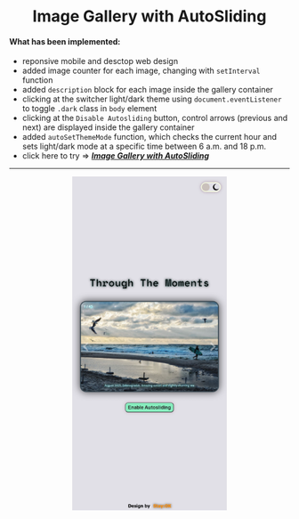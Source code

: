 <h1 align="center">Image Gallery with AutoSliding</h1>

#### What has been implemented:

- reponsive mobile and desctop web design
- added image counter for each image, changing with <code>setInterval</code> function
- added <code>description</code> block for each image inside the gallery container
- clicking at the switcher light/dark theme using <code>document.eventListener</code> to toggle <code>.dark</code> class in <code>body</code> element
- clicking at the <code>Disable Autosliding</code> button, control arrows (previous and next) are displayed inside the gallery container
- added `autoSetThemeMode` function, which checks the current hour and sets light/dark mode at a specific time between 6 a.m. and 18 p.m.
- click here to try => [_**Image Gallery with AutoSliding**_](https://bakna2t.github.io/autoslide_gallery/)

---

<p align="center">
    <a href="https://bakna2t.github.io/autoslide_gallery/">
        <img src="/icons/slidegallery.png" alt="Image Gallery with AutoSliding">
    </a>
</p>
